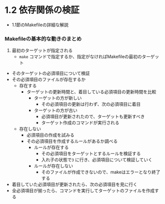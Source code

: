 # 1.2 依存関係の検証

* 1.1節のMakefileの詳細な解説

### Makefileの基本的な動きのまとめ

1. 最初のターゲットが指定される
    * `make` コマンドで指定するか、指定がなければMakefileの最初のターゲット
* そのターゲットの必須項目について検証
* その必須項目のファイルが存在するか
    * 存在する
        * ターゲットの更新時間と、着目している必須項目の更新時間を比較
            * ターゲットの方が新しい
                * その必須項目の更新は行わず、次の必須項目に着目
            * ターゲットの方が古い
                * 必須項目が更新されたので、ターゲットも更新すべき
                * ターゲット作成のコマンドが実行される
    * 存在しない
        * 必須項目の作成を試みる
        * その必須項目を作成するルールがあるか調べる
            * ルールが存在する
                * その必須項目をターゲットとするルールを検証する
                * 入れ子の状態で`3` に行き、必須項目について検証していく
            * ルールが存在しない
                * そのファイルが作成できないので、makeはエラーとなり終了する
* 着目していた必須項目が更新されたら、次の必須項目を見に行く
* 全必須項目が揃ったら、コマンドを実行してターゲットのファイルを作成する


